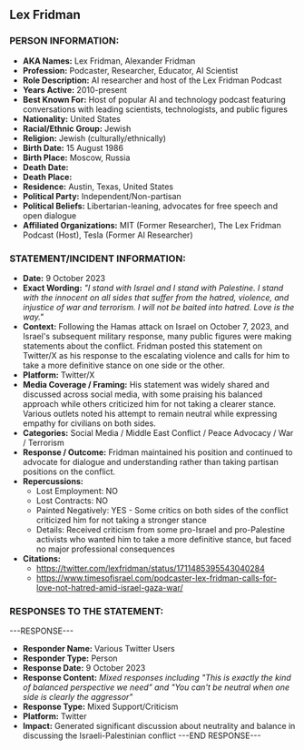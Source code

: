 ## Lex Fridman

### PERSON INFORMATION:
- **AKA Names:** Lex Fridman, Alexander Fridman
- **Profession:** Podcaster, Researcher, Educator, AI Scientist
- **Role Description:** AI researcher and host of the Lex Fridman Podcast
- **Years Active:** 2010-present
- **Best Known For:** Host of popular AI and technology podcast featuring conversations with leading scientists, technologists, and public figures
- **Nationality:** United States
- **Racial/Ethnic Group:** Jewish
- **Religion:** Jewish (culturally/ethnically)
- **Birth Date:** 15 August 1986
- **Birth Place:** Moscow, Russia
- **Death Date:** 
- **Death Place:** 
- **Residence:** Austin, Texas, United States
- **Political Party:** Independent/Non-partisan
- **Political Beliefs:** Libertarian-leaning, advocates for free speech and open dialogue
- **Affiliated Organizations:** MIT (Former Researcher), The Lex Fridman Podcast (Host), Tesla (Former AI Researcher)

### STATEMENT/INCIDENT INFORMATION:
- **Date:** 9 October 2023
- **Exact Wording:** *"I stand with Israel and I stand with Palestine. I stand with the innocent on all sides that suffer from the hatred, violence, and injustice of war and terrorism. I will not be baited into hatred. Love is the way."*
- **Context:** Following the Hamas attack on Israel on October 7, 2023, and Israel's subsequent military response, many public figures were making statements about the conflict. Fridman posted this statement on Twitter/X as his response to the escalating violence and calls for him to take a more definitive stance on one side or the other.
- **Platform:** Twitter/X
- **Media Coverage / Framing:** His statement was widely shared and discussed across social media, with some praising his balanced approach while others criticized him for not taking a clearer stance. Various outlets noted his attempt to remain neutral while expressing empathy for civilians on both sides.
- **Categories:** Social Media / Middle East Conflict / Peace Advocacy / War / Terrorism
- **Response / Outcome:** Fridman maintained his position and continued to advocate for dialogue and understanding rather than taking partisan positions on the conflict.
- **Repercussions:**
  - Lost Employment: NO
  - Lost Contracts: NO
  - Painted Negatively: YES - Some critics on both sides of the conflict criticized him for not taking a stronger stance
  - Details: Received criticism from some pro-Israel and pro-Palestine activists who wanted him to take a more definitive stance, but faced no major professional consequences
- **Citations:** 
  - https://twitter.com/lexfridman/status/1711485395543040284
  - https://www.timesofisrael.com/podcaster-lex-fridman-calls-for-love-not-hatred-amid-israel-gaza-war/

### RESPONSES TO THE STATEMENT:

---RESPONSE---
- **Responder Name:** Various Twitter Users
- **Responder Type:** Person
- **Response Date:** 9 October 2023
- **Response Content:** *Mixed responses including "This is exactly the kind of balanced perspective we need" and "You can't be neutral when one side is clearly the aggressor"*
- **Response Type:** Mixed Support/Criticism
- **Platform:** Twitter
- **Impact:** Generated significant discussion about neutrality and balance in discussing the Israeli-Palestinian conflict
---END RESPONSE---